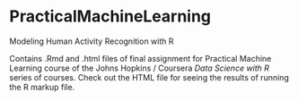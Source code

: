 # PracticalMachineLearning
Modeling Human Activity Recognition with R

Contains .Rmd and .html files of final assignment for Practical Machine Learning course of the Johns Hopkins / Coursera *Data Science with R* series of courses. Check out the HTML file for seeing the results of running the R markup file.
